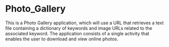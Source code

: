 # Photo_Gallery
This is a Photo Gallery application, which will use a
URL that retrieves a text file containing a dictionary of keywords and image URLs
related to the associated keyword. The application consists of a single activity that
enables the user to download and view online photos.
